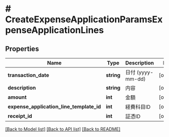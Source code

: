 # # CreateExpenseApplicationParamsExpenseApplicationLines

## Properties

Name | Type | Description | Notes
------------ | ------------- | ------------- | -------------
**transaction_date** | **string** | 日付 (yyyy-mm-dd) | [optional] 
**description** | **string** | 内容 | [optional] 
**amount** | **int** | 金額 | [optional] 
**expense_application_line_template_id** | **int** | 経費科目ID | [optional] 
**receipt_id** | **int** | 証憑ID | [optional] 

[[Back to Model list]](../../README.md#documentation-for-models) [[Back to API list]](../../README.md#documentation-for-api-endpoints) [[Back to README]](../../README.md)



